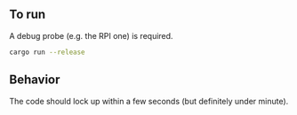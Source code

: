 ## To run

A debug probe (e.g. the RPI one) is required.

```bash
cargo run --release
```

## Behavior

The code should lock up within a few seconds (but definitely under minute).

